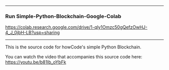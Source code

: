 -------------------------
### Run Simple-Python-Blockchain-Google-Colab

https://colab.research.google.com/drive/1-qly1Omzc50gQefzOwHJ-4_J_0jbH-LB?usp=sharing

-------------------------

This is the source code for howCode's simple Python Blockchain.

You can watch the video that accompanies this source code here: https://youtu.be/b81Ib_oYbFk
